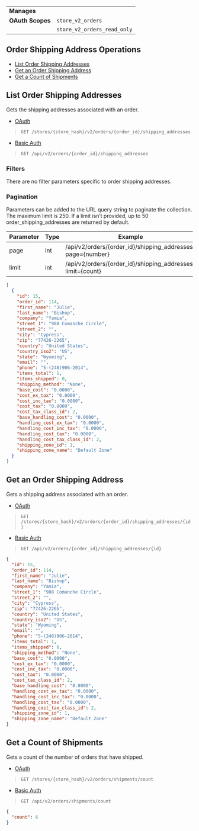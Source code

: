 |||
|---|---|
| **Manages** |
| **OAuth Scopes** | `store_v2_orders`
||`store_v2_orders_read_only`

## Order Shipping Address Operations

*   [List Order Shipping Addresses](#list-order-shipping-addresses)
*   [Get an Order Shipping Address](#get-an-order-shipping-address)
*   [Get a Count of Shipments](#get-a-count-of-shipments)

## List Order Shipping Addresses

Gets the shipping addresses associated with an order.

*   [OAuth](#list-order-shipping-addresses-oauth)
>`GET /stores/{store_hash}/v2/orders/{order_id}/shipping_addresses`
*   [Basic Auth](#list-order-shipping-addresses-basic)
>`GET /api/v2/orders/{order_id}/shipping_addresses`

### Filters

There are no filter parameters specific to order shipping addresses.

### Pagination

Parameters can be added to the URL query string to paginate the collection. The maximum limit is 250. If a limit isn’t provided, up to 50 order_shipping_addresses are returned by default.

| Parameter | Type | Example |
| --- | --- | --- |
| page | int | /api/v2/orders/{order_id}/shipping_addresses?page={number} |
| limit | int | /api/v2/orders/{order_id}/shipping_addresses?limit={count} |

```json
[
  {
    "id": 15,
    "order_id": 114,
    "first_name": "Julie",
    "last_name": "Bishop",
    "company": "Yamia",
    "street_1": "988 Comanche Circle",
    "street_2": "",
    "city": "Cypress",
    "zip": "77426-2265",
    "country": "United States",
    "country_iso2": "US",
    "state": "Wyoming",
    "email": "",
    "phone": "5-(248)906-2014",
    "items_total": 1,
    "items_shipped": 0,
    "shipping_method": "None",
    "base_cost": "0.0000",
    "cost_ex_tax": "0.0000",
    "cost_inc_tax": "0.0000",
    "cost_tax": "0.0000",
    "cost_tax_class_id": 2,
    "base_handling_cost": "0.0000",
    "handling_cost_ex_tax": "0.0000",
    "handling_cost_inc_tax": "0.0000",
    "handling_cost_tax": "0.0000",
    "handling_cost_tax_class_id": 2,
    "shipping_zone_id": 1,
    "shipping_zone_name": "Default Zone"
  }
]
```

## Get an Order Shipping Address

Gets a shipping address associated with an order.

*   [OAuth](#get-an-order-shipping-address-oauth)
>`GET /stores/{store_hash}/v2/orders/{order_id}/shipping_addresses/{id}`
*   [Basic Auth](#get-an-order-shipping-address-basic)
>`GET /api/v2/orders/{order_id}/shipping_addresses/{id}`

```json
{
  "id": 15,
  "order_id": 114,
  "first_name": "Julie",
  "last_name": "Bishop",
  "company": "Yamia",
  "street_1": "988 Comanche Circle",
  "street_2": "",
  "city": "Cypress",
  "zip": "77426-2265",
  "country": "United States",
  "country_iso2": "US",
  "state": "Wyoming",
  "email": "",
  "phone": "5-(248)906-2014",
  "items_total": 1,
  "items_shipped": 0,
  "shipping_method": "None",
  "base_cost": "0.0000",
  "cost_ex_tax": "0.0000",
  "cost_inc_tax": "0.0000",
  "cost_tax": "0.0000",
  "cost_tax_class_id": 2,
  "base_handling_cost": "0.0000",
  "handling_cost_ex_tax": "0.0000",
  "handling_cost_inc_tax": "0.0000",
  "handling_cost_tax": "0.0000",
  "handling_cost_tax_class_id": 2,
  "shipping_zone_id": 1,
  "shipping_zone_name": "Default Zone"
}
```

## Get a Count of Shipments

Gets a count of the number of orders that have shipped.

*   [OAuth](#get-a-count-of-shipments-oauth)
>`GET /stores/{store_hash}/v2/orders/shipments/count`
*   [Basic Auth](#get-a-count-of-shipments-basic)
>`GET /api/v2/orders/shipments/count`

```json
{
  "count": 6
}
```

